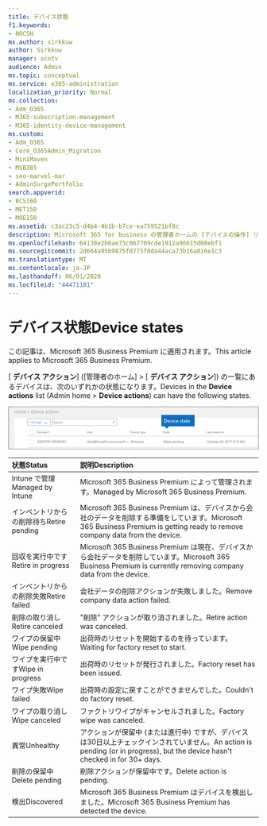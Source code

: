 ```yaml
---
title: デバイス状態
f1.keywords:
- NOCSH
ms.author: sirkkuw
author: Sirkkuw
manager: scotv
audience: Admin
ms.topic: conceptual
ms.service: o365-administration
localization_priority: Normal
ms.collection:
- Adm_O365
- M365-subscription-management
- M365-identity-device-management
ms.custom:
- Adm_O365
- Core_O365Admin_Migration
- MiniMaven
- MSB365
- seo-marvel-mar
- AdminSurgePortfolio
search.appverid:
- BCS160
- MET150
- MOE150
ms.assetid: c3ac23c5-d4b4-4b1b-b7ce-ea759521bf8c
description: Microsoft 365 for business の管理者ホームの [デバイスの操作] リストに表示されるさまざまなデバイスの状態について説明します。
ms.openlocfilehash: 64138e2b6ae73c067709cde1912a96615d08ebf1
ms.sourcegitcommit: 2d664a95b9875f0775f0da44aca73b16a816e1c3
ms.translationtype: MT
ms.contentlocale: ja-JP
ms.lasthandoff: 06/01/2020
ms.locfileid: "44471181"
---
```

# <a name="device-states"></a><span data-ttu-id="c8ced-103">デバイス状態</span><span class="sxs-lookup"><span data-stu-id="c8ced-103">Device states</span></span>

<span data-ttu-id="c8ced-104">この記事は、Microsoft 365 Business Premium に適用されます。</span><span class="sxs-lookup"><span data-stu-id="c8ced-104">This article applies to Microsoft 365 Business Premium.</span></span>

<span data-ttu-id="c8ced-105">[ **デバイス アクション**] ([管理者のホーム] \> [ **デバイス アクション**]) の一覧にあるデバイスは、次のいずれかの状態になります。</span><span class="sxs-lookup"><span data-stu-id="c8ced-105">Devices in the **Device actions** list (Admin home \> **Device actions**) can have the following states.</span></span>
  
![In the Device actions list, you can see the Devices states.](../media/a621c47e-45d9-4e1a-beb9-c03254d40c1d.png)
  
|<span data-ttu-id="c8ced-107">**状態**</span><span class="sxs-lookup"><span data-stu-id="c8ced-107">**Status**</span></span>|<span data-ttu-id="c8ced-108">**説明**</span><span class="sxs-lookup"><span data-stu-id="c8ced-108">**Description**</span></span>|
|:-----|:-----|
|<span data-ttu-id="c8ced-109">Intune で管理</span><span class="sxs-lookup"><span data-stu-id="c8ced-109">Managed by Intune</span></span>  <br/> |<span data-ttu-id="c8ced-110">Microsoft 365 Business Premium によって管理されます。</span><span class="sxs-lookup"><span data-stu-id="c8ced-110">Managed by Microsoft 365 Business Premium.</span></span>  <br/> |
|<span data-ttu-id="c8ced-111">インベントリからの削除待ち</span><span class="sxs-lookup"><span data-stu-id="c8ced-111">Retire pending</span></span>  <br/> |<span data-ttu-id="c8ced-112">Microsoft 365 Business Premium は、デバイスから会社のデータを削除する準備をしています。</span><span class="sxs-lookup"><span data-stu-id="c8ced-112">Microsoft 365 Business Premium is getting ready to remove company data from the device.</span></span>  <br/> |
|<span data-ttu-id="c8ced-113">回収を実行中です</span><span class="sxs-lookup"><span data-stu-id="c8ced-113">Retire in progress</span></span>  <br/> |<span data-ttu-id="c8ced-114">Microsoft 365 Business Premium は現在、デバイスから会社データを削除しています。</span><span class="sxs-lookup"><span data-stu-id="c8ced-114">Microsoft 365 Business Premium is currently removing company data from the device.</span></span>  <br/> |
|<span data-ttu-id="c8ced-115">インベントリからの削除失敗</span><span class="sxs-lookup"><span data-stu-id="c8ced-115">Retire failed</span></span>  <br/> | <span data-ttu-id="c8ced-116">会社データの削除アクションが失敗しました。</span><span class="sxs-lookup"><span data-stu-id="c8ced-116">Remove company data action failed.</span></span>  <br/> |
|<span data-ttu-id="c8ced-117">削除の取り消し</span><span class="sxs-lookup"><span data-stu-id="c8ced-117">Retire canceled</span></span>  <br/> |<span data-ttu-id="c8ced-118">"削除" アクションが取り消されました。</span><span class="sxs-lookup"><span data-stu-id="c8ced-118">Retire action was canceled.</span></span>  <br/> |
|<span data-ttu-id="c8ced-119">ワイプの保留中</span><span class="sxs-lookup"><span data-stu-id="c8ced-119">Wipe pending</span></span>  <br/> |<span data-ttu-id="c8ced-120">出荷時のリセットを開始するのを待っています。</span><span class="sxs-lookup"><span data-stu-id="c8ced-120">Waiting for factory reset to start.</span></span>  <br/> |
|<span data-ttu-id="c8ced-121">ワイプを実行中です</span><span class="sxs-lookup"><span data-stu-id="c8ced-121">Wipe in progress</span></span>  <br/> |<span data-ttu-id="c8ced-122">出荷時のリセットが発行されました。</span><span class="sxs-lookup"><span data-stu-id="c8ced-122">Factory reset has been issued.</span></span>  <br/> |
|<span data-ttu-id="c8ced-123">ワイプ失敗</span><span class="sxs-lookup"><span data-stu-id="c8ced-123">Wipe failed</span></span>  <br/> |<span data-ttu-id="c8ced-124">出荷時の設定に戻すことができませんでした。</span><span class="sxs-lookup"><span data-stu-id="c8ced-124">Couldn't do factory reset.</span></span>  <br/> |
|<span data-ttu-id="c8ced-125">ワイプの取り消し</span><span class="sxs-lookup"><span data-stu-id="c8ced-125">Wipe canceled</span></span>  <br/> |<span data-ttu-id="c8ced-126">ファクトリワイプがキャンセルされました。</span><span class="sxs-lookup"><span data-stu-id="c8ced-126">Factory wipe was canceled.</span></span>  <br/> |
|<span data-ttu-id="c8ced-127">異常</span><span class="sxs-lookup"><span data-stu-id="c8ced-127">Unhealthy</span></span>  <br/> |<span data-ttu-id="c8ced-128">アクションが保留中 (または進行中) ですが、デバイスは30日以上チェックインされていません。</span><span class="sxs-lookup"><span data-stu-id="c8ced-128">An action is pending (or in progress), but the device hasn't checked in for 30+ days.</span></span>  <br/> |
|<span data-ttu-id="c8ced-129">削除の保留中</span><span class="sxs-lookup"><span data-stu-id="c8ced-129">Delete pending</span></span>  <br/> |<span data-ttu-id="c8ced-130">削除アクションが保留中です。</span><span class="sxs-lookup"><span data-stu-id="c8ced-130">Delete action is pending.</span></span>  <br/> |
|<span data-ttu-id="c8ced-131">検出</span><span class="sxs-lookup"><span data-stu-id="c8ced-131">Discovered</span></span>  <br/> |<span data-ttu-id="c8ced-132">Microsoft 365 Business Premium はデバイスを検出しました。</span><span class="sxs-lookup"><span data-stu-id="c8ced-132">Microsoft 365 Business Premium has detected the device.</span></span>  <br/> |
   
